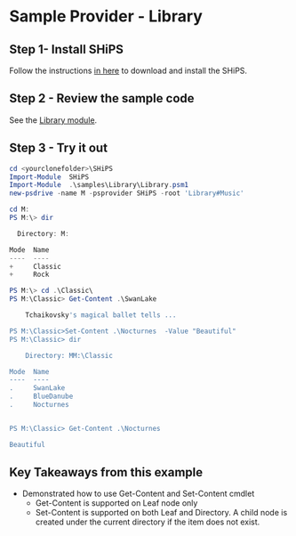 # Sample Provider - Library

## Step 1- Install SHiPS

Follow the instructions [in here][readme] to download and install the SHiPS.

## Step 2 - Review the sample code

See the [Library module][fm].

## Step 3 - Try it out

  ``` powershell
  cd <yourclonefolder>\SHiPS
  Import-Module  SHiPS
  Import-Module  .\samples\Library\Library.psm1
  new-psdrive -name M -psprovider SHiPS -root 'Library#Music'

  cd M:
  PS M:\> dir

    Directory: M:

  Mode  Name
  ----  ----
  +     Classic
  +     Rock

  PS M:\> cd .\Classic\
  PS M:\Classic> Get-Content .\SwanLake

      Tchaikovsky's magical ballet tells ...

  PS M:\Classic>Set-Content .\Nocturnes  -Value "Beautiful"
  PS M:\Classic> dir

      Directory: MM:\Classic

  Mode  Name
  ----  ----
  .     SwanLake
  .     BlueDanube
  .     Nocturnes


  PS M:\Classic> Get-Content .\Nocturnes
  
  Beautiful

 ```

## Key Takeaways from this example

- Demonstrated how to use Get-Content and Set-Content cmdlet
  - Get-Content is supported on Leaf node only
  - Set-Content is supported on both Leaf and Directory. A child node is created under the current directory if the item does not exist.

[readme]: ../../README.md#Installing-SHiPS
[fm]: Library.psm1
